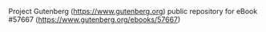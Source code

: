 Project Gutenberg (https://www.gutenberg.org) public repository for
eBook #57667 (https://www.gutenberg.org/ebooks/57667)
